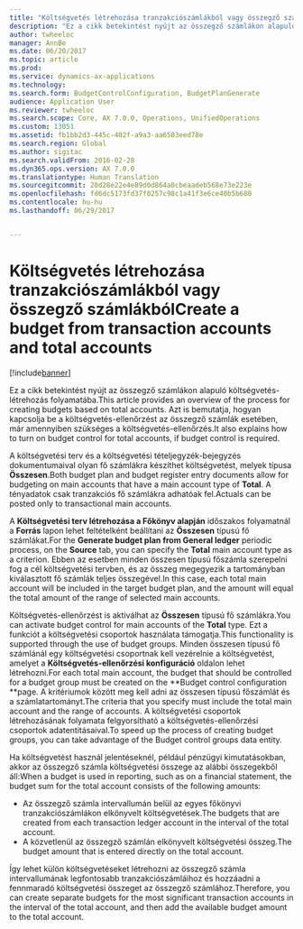 ```yaml
---
title: "Költségvetés létrehozása tranzakciószámlákból vagy összegző számlákból"
description: "Ez a cikk betekintést nyújt az összegző számlákon alapuló költségvetés-létrehozás folyamatába. Azt is bemutatja, hogyan kapcsolja be a költségvetés-ellenőrzést az összegző számlák esetében, már amennyiben szükséges a költségvetés-ellenőrzés."
author: twheeloc
manager: AnnBe
ms.date: 06/20/2017
ms.topic: article
ms.prod: 
ms.service: dynamics-ax-applications
ms.technology: 
ms.search.form: BudgetControlConfiguration, BudgetPlanGenerate
audience: Application User
ms.reviewer: twheeloc
ms.search.scope: Core, AX 7.0.0, Operations, UnifiedOperations
ms.custom: 13051
ms.assetid: fb1bb2d3-445c-402f-a9a3-aa6503eed78e
ms.search.region: Global
ms.author: sigitac
ms.search.validFrom: 2016-02-28
ms.dyn365.ops.version: AX 7.0.0
ms.translationtype: Human Translation
ms.sourcegitcommit: 20d28e22e4e89d0d864a0cbeaadeb568e73e223e
ms.openlocfilehash: fd6dc5173fd37f0257c98c1a41f3e6ce40b5b680
ms.contentlocale: hu-hu
ms.lasthandoff: 06/29/2017


---
```


# <a name="create-a-budget-from-transaction-accounts-and-total-accounts"></a><span data-ttu-id="da6f4-104">Költségvetés létrehozása tranzakciószámlákból vagy összegző számlákból</span><span class="sxs-lookup"><span data-stu-id="da6f4-104">Create a budget from transaction accounts and total accounts</span></span>

[!include[banner](../includes/banner.md)]


<span data-ttu-id="da6f4-105">Ez a cikk betekintést nyújt az összegző számlákon alapuló költségvetés-létrehozás folyamatába.</span><span class="sxs-lookup"><span data-stu-id="da6f4-105">This article provides an overview of the process for creating budgets based on total accounts.</span></span> <span data-ttu-id="da6f4-106">Azt is bemutatja, hogyan kapcsolja be a költségvetés-ellenőrzést az összegző számlák esetében, már amennyiben szükséges a költségvetés-ellenőrzés.</span><span class="sxs-lookup"><span data-stu-id="da6f4-106">It also explains how to turn on budget control for total accounts, if budget control is required.</span></span>

<span data-ttu-id="da6f4-107">A költségvetési terv és a költségvetési tételjegyzék-bejegyzés dokumentumaival olyan fő számlákra készíthet költségvetést, melyek típusa **Összesen**.</span><span class="sxs-lookup"><span data-stu-id="da6f4-107">Both budget plan and budget register entry documents allow for budgeting on main accounts that have a main account type of **Total**.</span></span> <span data-ttu-id="da6f4-108">A tényadatok csak tranzakciós fő számlákra adhatóak fel.</span><span class="sxs-lookup"><span data-stu-id="da6f4-108">Actuals can be posted only to transactional main accounts.</span></span> 

<span data-ttu-id="da6f4-109">A **Költségvetési terv létrehozása a Főkönyv alapján** időszakos folyamatnál a **Forrás** lapon lehet feltételként beállítani az **Összesen** típusú fő számlákat.</span><span class="sxs-lookup"><span data-stu-id="da6f4-109">For the **Generate budget plan from General ledger** periodic process, on the **Source** tab, you can specify the **Total** main account type as a criterion.</span></span> <span data-ttu-id="da6f4-110">Ebben az esetben minden összesen típusú főszámla szerepelni fog a cél költségvetési tervben, és az összeg megegyezik a tartományban kiválasztott fő számlák teljes összegével.</span><span class="sxs-lookup"><span data-stu-id="da6f4-110">In this case, each total main account will be included in the target budget plan, and the amount will equal the total amount of the range of selected main accounts.</span></span> 

<span data-ttu-id="da6f4-111">Költségvetés-ellenőrzést is aktiválhat az **Összesen** típusú fő számlákra.</span><span class="sxs-lookup"><span data-stu-id="da6f4-111">You can activate budget control for main accounts of the **Total** type.</span></span> <span data-ttu-id="da6f4-112">Ezt a funkciót a költségvetési csoportok használata támogatja.</span><span class="sxs-lookup"><span data-stu-id="da6f4-112">This functionality is supported through the use of budget groups.</span></span> <span data-ttu-id="da6f4-113">Minden összesen típusú fő számlánál egy költségvetési csoportnak kell vezérelnie a költségvetést, amelyet a **Költségvetés-ellenőrzési konfiguráció** oldalon lehet létrehozni.</span><span class="sxs-lookup"><span data-stu-id="da6f4-113">For each total main account, the budget that should be controlled for a budget group must be created on the **Budget control configuration **page.</span></span> <span data-ttu-id="da6f4-114">A kritériumok között meg kell adni az összesen típusú főszámlát és a számlatartományt.</span><span class="sxs-lookup"><span data-stu-id="da6f4-114">The criteria that you specify must include the total main account and the range of accounts.</span></span> <span data-ttu-id="da6f4-115">A költségvetési csoportok létrehozásának folyamata felgyorsítható a költségvetés-ellenőrzési csoportok adatentitásaival.</span><span class="sxs-lookup"><span data-stu-id="da6f4-115">To speed up the process of creating budget groups, you can take advantage of the Budget control groups data entity.</span></span> 

<span data-ttu-id="da6f4-116">Ha költségvetést használ jelentéseknél, például pénzügyi kimutatásokban, akkor az összegző számla költségvetési összege az alábbi összegekből áll:</span><span class="sxs-lookup"><span data-stu-id="da6f4-116">When a budget is used in reporting, such as on a financial statement, the budget sum for the total account consists of the following amounts:</span></span>

-   <span data-ttu-id="da6f4-117">Az összegző számla intervallumán belül az egyes főkönyvi tranzakciószámlákon elkönyvelt költségvetések.</span><span class="sxs-lookup"><span data-stu-id="da6f4-117">The budgets that are created from each transaction ledger account in the interval of the total account.</span></span>
-   <span data-ttu-id="da6f4-118">A közvetlenül az összegző számlán elkönyvelt költségvetési összeg.</span><span class="sxs-lookup"><span data-stu-id="da6f4-118">The budget amount that is entered directly on the total account.</span></span>

<span data-ttu-id="da6f4-119">Így lehet külön költségvetéseket létrehozni az összegző számla intervallumának legfontosabb tranzakciószámláihoz és hozzáadni a fennmaradó költségvetési összeget az összegző számlához.</span><span class="sxs-lookup"><span data-stu-id="da6f4-119">Therefore, you can create separate budgets for the most significant transaction accounts in the interval of the total account, and then add the available budget amount to the total account.</span></span>




